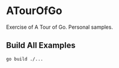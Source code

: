 # ATourOfGo
Exercise of A Tour of Go. Personal samples.

## Build All Examples

```bash
go build ./...
```
